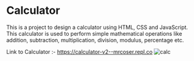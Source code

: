 # Calculator
This is a project to design a calculator using HTML, CSS and JavaScript. This calculator is used to perform simple mathematical operations like addition, subtraction, multiplication, division, modulus, percentage etc.

Link to Calculator :- https://calculator-v2--mrcoser.repl.co
                        ![calc](https://github.com/MrCoser/Calculator/assets/105477151/9b9ab38e-9a57-4798-83b6-137c1d5ac161)
